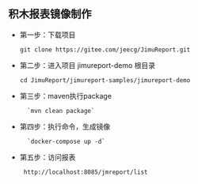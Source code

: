 积木报表镜像制作
-----------------------------------

-  第一步：下载项目

	`git clone https://gitee.com/jeecg/JimuReport.git`

-  第二步：进入项目 jimureport-demo 根目录

	`cd JimuReport/jimureport-samples/jimureport-demo`
	
-  第三步：maven执行package

         `mvn clean package`
		 
-  第四步：执行命令，生成镜像

         `docker-compose up -d`
		 
-  第五步：访问报表

        http://localhost:8085/jmreport/list
